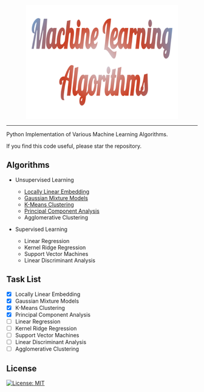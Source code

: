  <p align="center">
    <img src="logo.svg" height="300" title="My ML Repository Logo">
 </p>
 
***
  
Python Implementation of Various Machine Learning Algorithms. 

If you find this code useful, please star the repository.

## Algorithms
  * Unsupervised Learning
    * [Locally Linear Embedding](LocallyLinearEmbedding/LLE.md)
    * [Gaussian Mixture Models](GaussianMixtureModels/GMM.md)
    * [K-Means Clustering](KMeansClustering/KMeans.md)
    * [Principal Component Analysis](PrincipalComponentAnalysis/PCA.py)
    * Agglomerative Clustering
   
   * Supervised Learning
     * Linear Regression
     * Kernel Ridge Regression
     * Support Vector Machines
     * Linear Discriminant Analysis

## Task List
- [x] Locally Linear Embedding
- [x] Gaussian Mixture Models
- [x] K-Means Clustering
- [X] Principal Component Analysis
- [ ] Linear Regression
- [ ] Kernel Ridge Regression
- [ ] Support Vector Machines
- [ ] Linear Discriminant Analysis
- [ ] Agglomerative Clustering

## License
[![License: MIT](https://img.shields.io/badge/License-MIT-yellow.svg)](https://opensource.org/licenses/MIT)
